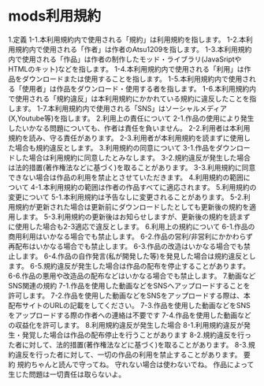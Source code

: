 # mods利用規約

1.定義
1-1.本利用規約内で使用される「規約」は利用規約を指します。
1-2.本利用規約内で使用される「作者」は作者のAtsu1209を指します。
1-3.本利用規約内で使用される「作品」は作者の制作したモッド・ライブラリ(JavaSriptやHTMLのキット)などを指します。
1-4.本利用規約内で使用される「利用」は作品をダウンロードまたは使用することを指します。
1-5.本利用規約内で使用される「使用者」は作品をダウンロード・使用する者を指します。
1-6.本利用規約内で使用される「規約違反」は本利用規約にかかれている規約に違反したことを指します。
1-7.本利用規約内で使用される「SNS」はソーシャルメディア(X,Youtube等)を指します。
2.利用上の責任について
2-1.作品の使用により発生したいかなる問題についても、作者は責任を負いません。
2-2.利用者は本利用規約を読み、守る責任があります。
2-3.利用者が本利用規約を読まずに使用した場合も規約違反とします。
3.利用規約の同意について
3-1.作品をダウンロードした場合は利用規約に同意したとみなします。
3-2.規約違反が発生した場合は法的措置(著作権法などに基づく)を取ることがあります。
3-3.利用規約に同意できない場合は作品の利用を禁止とさせていただきます。
4.利用規約の範囲について
4-1.本利用規約の範囲は作者の作品すべてに適応されます。
5.利用規約の変更について
5-1.本利用規約は予告なしに変更されることがあります。
5-2.利用規約が更新された場合は更新前にダウンロードしたとしても更新後の規約を適用します。
5-3.利用規約の更新後はお知らせしますが、更新後の規約を読まずに使用した場合も2-3適応で違反とします。
6.利用上の規約について
6-1.作品の商用利用はいかなる場合でも禁止します。
6-2.作品の営利/非営利にかかわらず再配布はいかなる場合でも禁止します。
6-3.作品の改造はいかなる場合でも禁止します。
6-4.作品の自作発言(私が開発した等)を発見した場合は規約違反とします。
6-5.規約違反が発生した場合は作品の配布を停止することがあります。
6-6.作品の悪用や改造品の配布などはいかなる場合でも禁止します。
7.動画などSNS関連の規約
7-1.作品を使用した動画などをSNSへアップロードすることを許可します。
7-2.作品を使用した動画などをSNSをアップロードする際は、本配布サイトのURLの記載をしてください。
7-3.作品を使用した動画などをSNSをアップロードする際の作者への連絡は不要です
7-4.作品を使用した動画などの収益化を許可します。
8.利用規約違反が発生した場合
8-1.利用規約違反が発生・発覚した場合は作品の配布停止を行うことがあります
8-2.規約違反を行った者に対して、法的措置(著作権法などに基づく)を取ることがあります。
8-3.規約違反を行った者に対して、一切の作品の利用を禁止することがあります。
要約
規約ちゃんと読んで守ってね。 守れない場合は使わないでね。
作品によって生じた問題は一切責任は取らないよ。
